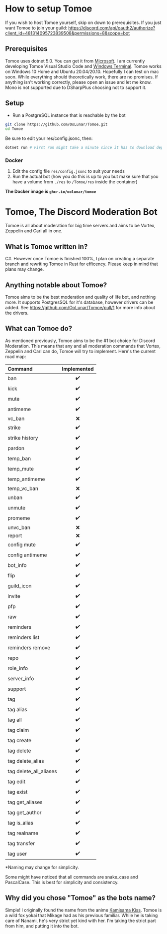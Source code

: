 # How to setup Tomoe

If you wish to host Tomoe yourself, skip on down to prerequisites. If you just want Tomoe to join your guild: https://discord.com/api/oauth2/authorize?client_id=481314095723839508&permissions=8&scope=bot

## Prerequisites

Tomoe uses dotnet 5.0. You can get it from [Microsoft](https://dotnet.microsoft.com/download/dotnet/5.0). I am currently developing Tomoe Visual Studio Code and [Windows Terminal](https://www.microsoft.com/en-us/p/windows-terminal/9n0dx20hk701). Tomoe works on Windows 10 Home and Ubuntu 20.04/20.10. Hopefully I can test on mac soon. While everything should theoretically work, there are no promises. If anything isn't working correctly, please open an issue and let me know. Mono is not supported due to DSharpPlus choosing not to support it.

## Setup

* Run a PostgreSQL instance that is reachable by the bot

``` bash
git clone https://github.com/OoLunar/Tomoe.git
cd Tomoe
```

Be sure to edit your res/config.jsonc, then:

``` bash
dotnet run # First run might take a minute since it has to download dependencies and whatnot.
```

### Docker

1. Edit the config file `res/config.jsonc` to suit your needs
2. Run the actual bot (how you do this is up to you but make sure that you have a volume from `./res` to `/Tomoe/res` inside the container)

**The Docker image is `ghcr.io/oolunar/tomoe`**

# Tomoe, The Discord Moderation Bot

Tomoe is all about moderation for big time servers and aims to be Vortex, Zeppelin and Carl all in one.

## What is Tomoe written in?

C#. However once Tomoe is finished 100%, I plan on creating a separate branch and rewriting Tomoe in Rust for efficency. Please keep in mind that plans may change.

## Anything notable about Tomoe?

Tomoe aims to be the best moderation and quality of life bot, and nothing more. It supports PostgresSQL for it's database, however drivers can be added. See https://github.com/OoLunar/Tomoe/pull/1 for more info about the drivers.

## What can Tomoe do?

As mentioned previously, Tomoe aims to be the #1 bot choice for Discord Moderation. This means that any and all moderation commands that Vortex, Zeppelin and Carl can do, Tomoe will try to implement. Here's the current road map:

| Command | Implemented |
|:-|:-:|
| ban | :heavy_check_mark: |
| kick | :heavy_check_mark: |
| mute | :heavy_check_mark: |
| antimeme |:heavy_check_mark: |
| vc_ban | :x: |
| strike | :heavy_check_mark: |
| strike history | :heavy_check_mark: |
| pardon| :heavy_check_mark: |
| temp_ban | :heavy_check_mark: |
| temp_mute | :heavy_check_mark: |
| temp_antimeme | :heavy_check_mark: |
| temp_vc_ban | :x: |
| unban | :heavy_check_mark: |
| unmute | :heavy_check_mark: |
| promeme | :heavy_check_mark: |
| unvc_ban | :x: |
| report | :x: |
| config mute | :heavy_check_mark: |
| config antimeme | :heavy_check_mark: |
| bot_info | :heavy_check_mark: |
| flip | :heavy_check_mark: |
| guild_icon | :heavy_check_mark: |
| invite | :heavy_check_mark: |
| pfp | :heavy_check_mark: |
| raw | :heavy_check_mark: |
| reminders | :heavy_check_mark: |
| reminders list | :heavy_check_mark: |
| reminders remove | :heavy_check_mark: |
| repo | :heavy_check_mark: |
| role_info | :heavy_check_mark: |
| server_info | :heavy_check_mark: |
| support | :heavy_check_mark: |
| tag | :heavy_check_mark: |
| tag alias | :heavy_check_mark: |
| tag all | :heavy_check_mark: |
| tag claim | :heavy_check_mark: |
| tag create | :heavy_check_mark: |
| tag delete | :heavy_check_mark: |
| tag delete_alias | :heavy_check_mark: |
| tag delete_all_aliases | :heavy_check_mark: |
| tag edit | :heavy_check_mark: |
| tag exist | :heavy_check_mark: |
| tag get_aliases | :heavy_check_mark: |
| tag get_author | :heavy_check_mark: |
| tag is_alias | :heavy_check_mark: |
| tag realname | :heavy_check_mark: |
| tag transfer | :heavy_check_mark: |
| tag user | :heavy_check_mark: |

*Naming may change for simplicity.

Some might have noticed that all commands are snake_case and PascalCase. This is best for simplicity and consistency.

## Why did you chose "Tomoe" as the bots name?

Simple! I originally found the name from the anime [Kamisama Kiss](https://www.funimation.com/shows/kamisama-kiss/). Tomoe is a wild fox yokai that Mikage had as his previous familiar. While he is taking care of Nanami, he's very strict yet kind with her. I'm taking the strict part from him, and putting it into the bot.
